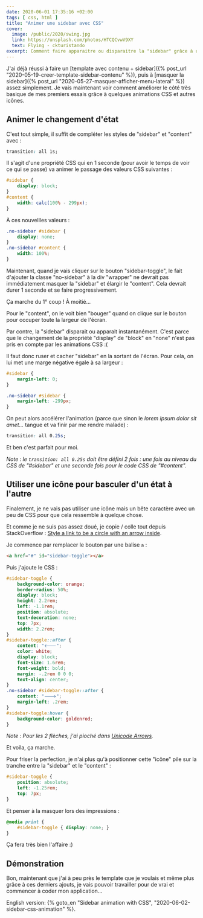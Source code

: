 ```yaml
---
date: 2020-06-01 17:35:16 +02:00
tags: [ css, html ]
title: "Animer une sidebar avec CSS"
cover:
  image: /public/2020/swing.jpg
  link: https://unsplash.com/photos/HTCQCvwV9XY
  text: Flying - ckturistando
excerpt: Comment faire apparaitre ou disparaitre la "sidebar" grâce à une animation CSS toute simple, une icone et un jsfiddle pour tester tout ça.
---
```


J'ai déjà réussi à faire un [template avec contenu + sidebar]({% post_url "2020-05-19-creer-template-sidebar-contenu" %}), puis à [masquer la sidebar]({% post_url "2020-05-27-masquer-afficher-menu-lateral" %}) assez simplement. Je vais maintenant voir comment améliorer le côté très basique de mes premiers essais grâce à quelques animations CSS et autres icônes.


## Animer le changement d'état

C'est tout simple, il suffit de compléter les styles de "sidebar" et "content" avec :

```css
transition: all 1s;
```

Il s'agit d'une propriété CSS qui en 1 seconde (pour avoir le temps de voir ce qui se passe) va animer le passage des valeurs CSS suivantes :

```css
#sidebar {
    display: block;
}
#content {
    width: calc(100% - 299px);
}
```

À ces nouvellles valeurs :

```css
.no-sidebar #sidebar {
    display: none;
}
.no-sidebar #content {
    width: 100%;
}
```

Maintenant, quand je vais cliquer sur le bouton "sidebar-toggle", le fait d'ajouter la classe "no-sidebar" à la div "wrapper" ne devrait pas immédiatement masquer la "sidebar" et élargir le "content". Cela devrait durer 1 seconde et se faire progressivement.

Ça marche du 1° coup ! À moitié...

Pour le "content", on le voit bien "bouger" quand on clique sur le bouton pour occuper toute la largeur de l'écran.

Par contre, la "sidebar" disparait ou apparait instantanément. C'est parce que le changement de la propriété "display" de "block" en "none" n'est pas pris en compte par les animations CSS :(

Il faut donc ruser et cacher "sidebar" en la sortant de l'écran. Pour cela, on lui met une marge négative égale à sa largeur :

```css
#sidebar {
    margin-left: 0;
}

.no-sidebar #sidebar {
    margin-left: -299px;
}
```

On peut alors accélérer l'animation (parce que sinon le *lorem ipsum dolor sit amet...* tangue et va finir par me rendre malade) :

```css
transition: all 0.25s;
```

Et ben c'est parfait pour moi.

*Note : le `transition: all 0.25s` doit être défini 2 fois : une fois au niveau du CSS de "#sidebar" et une seconde fois pour le code CSS de "#content".*


## Utiliser une icône pour basculer d'un état à l'autre

Finalement, je ne vais pas utiliser une icône mais un bête caractère avec un peu de CSS pour que cela ressemble à quelque chose.

Et comme je ne suis pas assez doué, je copie / colle tout depuis StackOverflow : [Style a link to be a circle with an arrow inside](https://stackoverflow.com/questions/22975037/style-a-link-to-be-a-circle-with-an-arrow-inside).

Je commence par remplacer le bouton par une balise `a` :

```html
<a href="#" id="sidebar-toggle"></a>
```

Puis j'ajoute le CSS :

```css
#sidebar-toggle {
    background-color: orange;
    border-radius: 50%;
    display: block;
    height: 2.2rem;
    left: -1.1rem;
    position: absolute;
    text-decoration: none;
    top: 7px;
    width: 2.2rem;
}
#sidebar-toggle::after {
    content: "🡐";
    color: white;
    display: block;
    font-size: 1.6rem;
    font-weight: bold;
    margin: -.2rem 0 0 0;
    text-align: center;
}
.no-sidebar #sidebar-toggle::after {
    content: "🡒";
    margin-left: .2rem;
}
#sidebar-toggle:hover {
    background-color: goldenrod;
}
```

*Note : Pour les 2 flèches, j'ai pioché dans [Unicode Arrows](http://xahlee.info/comp/unicode_arrows.html).*

Et voila, ça marche.

Pour friser la perfection, je n'ai plus qu'à positionner cette "icône" pile sur la tranche entre la "sidebar" et le "content" :

```css
#sidebar-toggle {
    position: absolute;
    left: -1.25rem;
    top: 7px;
}
```

Et penser à la masquer lors des impressions :

```css
@media print {
    #sidebar-toggle { display: none; }
}
```

Ça fera très bien l'affaire :)


## Démonstration

<script async src="//jsfiddle.net/qo6dx3w4/1/embed/result/"></script>

Bon, maintenant que j'ai à peu près le template que je voulais et même plus grâce à ces derniers ajouts, je vais pouvoir travailler pour de vrai et commencer à coder mon application...

<div class="encart">

English version: {% goto_en "Sidebar animation with CSS", "2020-06-02-sidebar-css-animation" %}.

</div>
